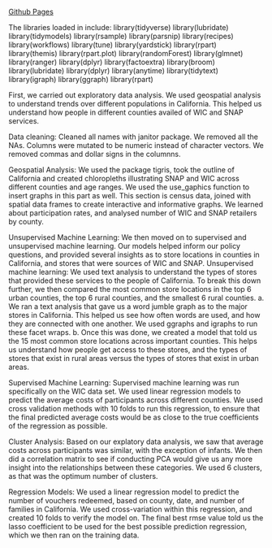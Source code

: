 [Github Pages](https://hill-hannah.github.io/final_project_hh_is_sl_mn/)


The libraries loaded in include:
library(tidyverse)
library(lubridate)
library(tidymodels)
library(rsample)
library(parsnip)
library(recipes)
library(workflows)
library(tune)
library(yardstick)
library(rpart)
library(themis)
library(rpart.plot)
library(randomForest)
library(glmnet)
library(ranger)
library(dplyr)
library(factoextra)
library(broom)
library(lubridate)
library(dplyr)
library(anytime)
library(tidytext)
library(igraph)
library(ggraph)
library(rpart)

First, we carried out exploratory data analysis. We used geospatial analysis to understand trends over different populations in California. This helped us understand how people in different counties availed of WIC and SNAP services. 

Data cleaning: 
Cleaned all names with janitor package. We removed all the NAs. Columns were mutated to be numeric instead of character vectors. We removed commas and dollar signs in the columnns. 

Geospatial Analysis: 
We used the package tigris, took the outline of California and created chloropleths illustrating SNAP and WIC across different counties and age ranges. 
We used the use_gaphics function to insert graphs in this part as well.
This section is census data, joined with spatial data frames to create interactive and informative graphs. We learned about participation rates, and analysed number of WIC and SNAP retailers by county.

Unsupervised Machine Learning:
We then moved on to supervised and unsupervised machine learning. Our models helped inform our policy questions, and provided several insights as to store locations in counties in California, and stores that were sources of WIC and SNAP.
Unsupervised machine learning: 
We used text analysis to understand the types of stores that provided these services to the people of California. To break this down further, we then compared the most common store locations in the top 6 urban counties, the top 6 rural counties, and the smallest 6 rural counties. 
  a. We ran a text analysis that gave us a word jumble graph as to the major stores in California. This helped us see how often words are used, and how they are connected with one another. We used ggraphs and igraphs to run these facet wraps.
  b. Once this was done, we created a model that told us the 15 most common store locations across important counties. This helps us understand how people get access to these stores, and the types of stores that exist in rural areas versus the types of stores that exist in urban areas. 
  
Supervised Machine Learning:
Supervised machine learning was run specifically on the WIC data set. 
We used linear regression models to predict the average costs of participants across different counties. We used cross validation methods with 10 folds to run this regression, to ensure that the final predicted average costs would be as close to the true coefficients of the regression as possible. 

Cluster Analysis: 
Based on our explatory data analysis, we saw that average costs across participants was similar, with the exception of infants. We then did a correlation matrix to see if conducting PCA would give us any more insight into the relationships between these categories. We used 6 clusters, as that was the optimum number of clusters. 

Regression Models:
We used a linear regression model to predict the number of vouchers redeemed, based on county, date, and number of families in California. 
We used cross-variation within this regression, and created 10 folds to verify the model on. The final best rmse value told us the lasso coefficient to be used for the best possible prediction regression, which we then ran on the training data.

